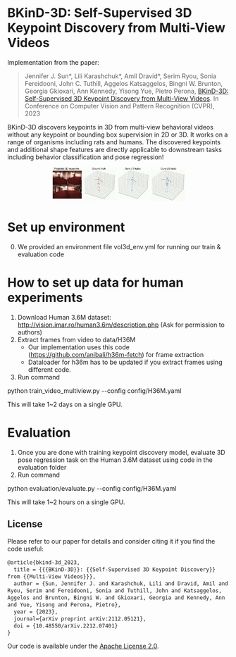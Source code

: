 # BKinD-3D: Self-Supervised 3D Keypoint Discovery from Multi-View Videos

Implementation from the paper:
> Jennifer J. Sun*, Lili Karashchuk*, Amil Dravid*, Serim Ryou, Sonia Fereidooni, John C. Tuthill, Aggelos Katsaggelos, Bingni W. Brunton, Georgia Gkioxari, Ann Kennedy, Yisong Yue, Pietro Perona,
 [BKinD-3D: Self-Supervised 3D Keypoint Discovery from Multi-View Videos](https://arxiv.org/abs/2212.07401). In Conference on Computer Vision and Pattern Recognition (CVPR), 2023


BKinD-3D discovers keypoints in 3D from multi-view behavioral videos without any keypoint or bounding box supervision in 2D or 3D. It works on a range of organisms including rats and humans. The discovered keypoints and additional shape features are directly applicable to downstream tasks including behavior classification and pose regression!

<p align="center"><img src="figs/bkind3d.gif" width="60%" alt="" /></p>

# Set up environment
0. We provided an environment file vol3d_env.yml for running our train & evaluation code

# How to set up data for human experiments
1. Download Human 3.6M dataset: http://vision.imar.ro/human3.6m/description.php
   (Ask for permission to authors)
2. Extract frames from video to data/H36M 
   - Our implementation uses this code (https://github.com/anibali/h36m-fetch) for frame extraction
   - Dataloader for h36m has to be updated if you extract frames using different code. 
3. Run command

python train_video_multiview.py --config config/H36M.yaml
   
This will take 1~2 days on a single GPU.   


# Evaluation
1. Once you are done with training keypoint discovery model, evaluate 3D pose regression task on the Human 3.6M dataset using code in the evaluation folder
2. Run command

python evaluation/evaluate.py --config config/H36M.yaml
    
This will take 1~2 hours on a single GPU.

## License

Please refer to our paper for details and consider citing it if you find the code useful:
```
@article{bkind-3d_2023,
  title = {{{BKinD-3D}}: {{Self-Supervised 3D Keypoint Discovery}} from {{Multi-View Videos}}},
  author = {Sun, Jennifer J. and Karashchuk, Lili and Dravid, Amil and Ryou, Serim and Fereidooni, Sonia and Tuthill, John and Katsaggelos, Aggelos and Brunton, Bingni W. and Gkioxari, Georgia and Kennedy, Ann and Yue, Yisong and Perona, Pietro},
  year = {2023},
  journal={arXiv preprint arXiv:2112.05121},
  doi = {10.48550/arXiv.2212.07401}
}

```

Our code is available under the [Apache License 2.0](https://www.apache.org/licenses/LICENSE-2.0).
